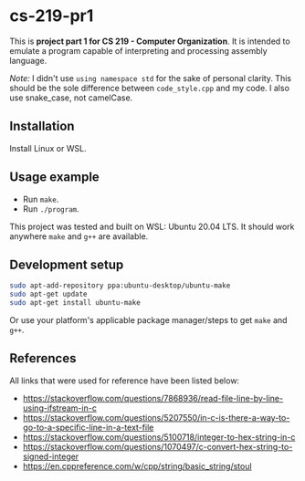 # cs-219-pr1
This is **project part 1 for CS 219 - Computer Organization**. It is intended to emulate a program capable of interpreting and processing assembly language.

*Note:* I didn't use `using namespace std` for the sake of personal clarity. This should be the sole difference between `code_style.cpp` and my code. I also use snake_case, not camelCase.

## Installation
Install Linux or WSL.

## Usage example
- Run `make`.
- Run `./program`.

This project was tested and built on WSL: Ubuntu 20.04 LTS. It should work anywhere `make` and `g++` are available.

## Development setup

```sh
sudo apt-add-repository ppa:ubuntu-desktop/ubuntu-make
sudo apt-get update
sudo apt-get install ubuntu-make
```
Or use your platform's applicable package manager/steps to get `make` and `g++`.

## References
All links that were used for reference have been listed below:
- https://stackoverflow.com/questions/7868936/read-file-line-by-line-using-ifstream-in-c
- https://stackoverflow.com/questions/5207550/in-c-is-there-a-way-to-go-to-a-specific-line-in-a-text-file
- https://stackoverflow.com/questions/5100718/integer-to-hex-string-in-c
- https://stackoverflow.com/questions/1070497/c-convert-hex-string-to-signed-integer
- https://en.cppreference.com/w/cpp/string/basic_string/stoul